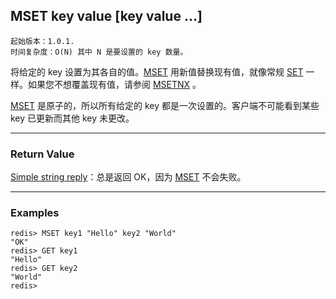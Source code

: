 ## MSET key value [key value ...]

    起始版本：1.0.1.
    时间复杂度：O(N) 其中 N 是要设置的 key 数量。

将给定的 key 设置为其各自的值。[MSET](mset.md) 用新值替换现有值，就像常规 [SET](set.md) 一样。如果您不想覆盖现有值，请参阅 [MSETNX](msetnx.md) 。

[MSET](mset.md) 是原子的，所以所有给定的 key 都是一次设置的。客户端不可能看到某些 key 已更新而其他 key 未更改。

---

### Return Value

[Simple string reply](../topics/protocol.md#resp-simple-strings)：总是返回 OK，因为 [MSET](mset.md) 不会失败。

---

### Examples

```
redis> MSET key1 "Hello" key2 "World"
"OK"
redis> GET key1
"Hello"
redis> GET key2
"World"
redis> 
```